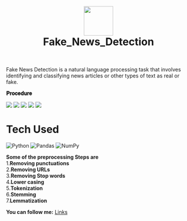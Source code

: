 <div align="center">
      <h1> <img src="https://encrypted-tbn0.gstatic.com/images?q=tbn:ANd9GcQN8PU6ve_ffwknXNtBnFRrnK9CChf0WSiQ1cKiMV02kcRPv2gGAi9artiIvvOVOxzgaKM&usqp=CAU" width="80px"><br/>Fake_News_Detection</h1>
     </div>
<p align="center"> <a href="https://github.com/EmamulHossen" target="_blank"><img alt="" src="https://img.shields.io/badge/Website-EA4C89?style=normal&logo=dribbble&logoColor=white" style="vertical-align:center" /></a> <a href="https://www.facebook.com/emamul.hossen.503" target="_blank"><img alt="" src="https://img.shields.io/badge/Facebook-1877F2?style=normal&logo=facebook&logoColor=white" style="vertical-align:center" /></a> <a href="https://www.linkedin.com/in/emamul-hossen-9a8ab1255/}" target="_blank"><img alt="" src="https://img.shields.io/badge/LinkedIn-0077B5?style=normal&logo=linkedin&logoColor=white" style="vertical-align:center" /></a> </p>

Fake News Detection is a natural language processing task that involves identifying and classifying news articles or other types of text as real or fake.


**𝐏𝐫𝐨𝐜𝐞𝐝𝐮𝐫𝐞**


 <img src="#"> <img src="https://media.springernature.com/lw685/springer-static/image/chp%3A10.1007%2F978-3-030-90087-8_6/MediaObjects/517928_1_En_6_Fig4_HTML.png"> <img src="#"> <img src="#"> <img src="#">
# Tech Used
 ![Python](https://img.shields.io/badge/python-3670A0?style=for-the-badge&logo=python&logoColor=ffdd54) ![Pandas](https://img.shields.io/badge/pandas-%23150458.svg?style=for-the-badge&logo=pandas&logoColor=white) ![NumPy](https://img.shields.io/badge/numpy-%23013243.svg?style=for-the-badge&logo=numpy&logoColor=white)
      
 **Some of the preprocessing Steps are**<br/>
1.**Removing punctuations**<br/>
2.**Removing URLs**<br/>
3.**Removing Stop words**<br/>
4.**Lower casing**<br/>
5.**Tokenization**<br/>
6.**Stemming**<br/>
7.**Lemmatization**


**You can follow me:**
[Links](https://www.facebook.com/emamul.hossen.503)
 
    
